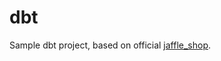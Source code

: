 # dbt

Sample dbt project, based on official [jaffle_shop](https://github.com/dbt-labs/jaffle_shop_duckdb).
